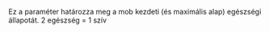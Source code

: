 Ez a paraméter határozza meg a mob kezdeti (és maximális alap) egészségi állapotát. 2 egészség = 1 szív